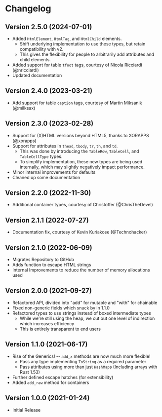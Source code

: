 Changelog
=========

## Version 2.5.0 (2024-07-01)
* Added `HtmlElement`, `HtmlTag`, and `HtmlChild` elements.
    * Shift underlying implementation to use these types, but retain compatibility with v2.
    * This gives the flexibility for people to arbitrarily add attributes and child elements.
* Added support for table `tfoot` tags, courtesy of Nicola Ricciardi (@nricciardi)
* Updated documentation

## Version 2.4.0 (2023-03-21)
* Add support for table `caption` tags, courtesy of Martin Miksanik (@milksax)

## Version 2.3.0 (2023-02-28)
* Support for (X)HTML versions beyond HTML5, thanks to XORAPPS (@xorapps)
* Support for attributes in `thead`, `tbody`, `tr`, `th`, and `td`.
    * This was done by introducing the `TableRow`, `TableCell`, and `TableCellType` types.
    * To simplify implementation, these new types are being used internally, which may slightly
      negatively impact performance.
* Minor internal improvements for defaults
* Cleaned up some documentation

## Version 2.2.0 (2022-11-30)
* Additional container types, courtesy of Christoffer (@ChrisTheDevel)

## Version 2.1.1 (2022-07-27)
* Documentation fix, courtesy of Kevin Kuriakose (@Technohacker)

## Version 2.1.0 (2022-06-09)
* Migrates Repository to GitHub
* Adds function to escape HTML strings
* Internal Improvements to reduce the number of memory allocations used

## Version 2.0.0 (2021-09-27)
* Refactored API, divided into "add" for mutable and "with" for chainable
* Fixed non-generic fields which snuck by in 1.1.0
* Refactored types to use strings instead of boxed intermediate types
    * While we're still using the heap, we cut out one level of indirection which increases efficiency
    * This is entirely transparent to end users

## Version 1.1.0 (2021-06-17)
* Rise of the Generics! -- `add_x` methods are now much more flexible!
    * Pass any type implementing `ToString` as a required parameter
    * Pass attributes using more than just `HashMap`s (Including arrays with Rust 1.53)
* Further defined escape hatches (for extensibility)
* Added `add_raw` method for containers

## Version 1.0.0 (2021-01-24)
* Initial Release